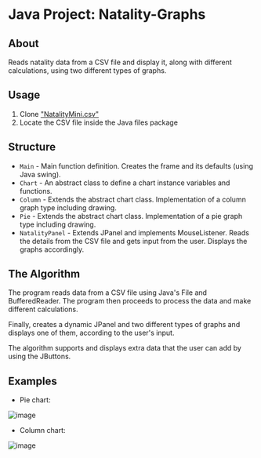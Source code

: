 # Java Project: Natality-Graphs

## About

Reads natality data from a CSV file and display it, along with different calculations, using two different types of graphs.

## Usage

1. Clone ["NatalityMini.csv"](https://github.com/OmriNaor/Natality-Graphs/blob/main/NatalityMini.csv)
2. Locate the CSV file inside the Java files package

## Structure

- `Main` - Main function definition. Creates the frame and its defaults (using Java swing).
- `Chart` - An abstract class to define a chart instance variables and functions.
- `Column` - Extends the abstract chart class. Implementation of a column graph type including drawing.
- `Pie` - Extends the abstract chart class. Implementation of a pie graph type including drawing.
- `NatalityPanel` - Extends JPanel and implements MouseListener. Reads the details from the CSV file and gets input from the user. Displays the graphs accordingly.

## The Algorithm

The program reads data from a CSV file using Java's File and BufferedReader. The program then proceeds to process the data and make different calculations.

Finally, creates a dynamic JPanel and two different types of graphs and displays one of them, according to the user's input. 

The algorithm supports and displays extra data that the user can add by using the JButtons.

## Examples

* Pie chart:

![image](https://user-images.githubusercontent.com/106623821/206693822-c07acbd8-78de-427d-a84d-e9d20c24b772.png)

* Column chart:

![image](https://user-images.githubusercontent.com/106623821/206694254-992dd657-395c-4e46-9396-0da782da3689.png)




